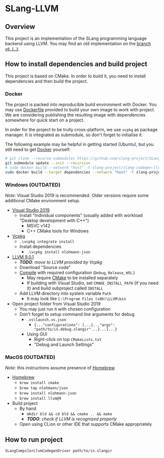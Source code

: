 ﻿# SLang-LLVM

## Overview

This project is an implementation of the SLang programming language backend using LLVM.
You may find an old implementation on the [branch `v0.1.3`](../../tree/v0.1.3).

## How to install dependencies and build project

This project is based on CMake. In order to build it, you need to install dependencies and then build the project.

### Docker

The project is packed into reproducible build environment with Docker.
You may use [Dockerfile](Dockerfile) provided to build your own image to work with project.
We are considering publishing the resulting image with dependencies somewhere for quick start on a project.

In order for the project to be trully cross-platform, we use `vcpkg` as package manager.
It is integrated as submodule, so don't forget to initialise it.

The following example may be helpful in getting started (Ubuntu), but you still need to get [Docker](https://docs.docker.com/engine/install/ubuntu/) yourself:

```bash
# git clone --recurse-submodules https://github.com/slang-project/SLang-LLVM.git
git submodule update --init --recursive
# sudo docker build --network "host" -t slang-project/slang-codegen-llvm:0.2.0 .
sudo docker build --target dependencies --network "host" -t slang-project/slang-codegen-llvm-deps:0.2.0 .
```

### Windows (OUTDATED)

_Note_: Visual Studio 2019 is recommended. Older versions require some additional CMake environment setup.

* [Visual Studio 2019](https://visualstudio.microsoft.com/vs)
    * Install "Individual components" (usually added with workload "Desktop development with C++")
        * MSVC v142
        * C++ CMake tools for Windows
* [Vcpkg](https://github.com/Microsoft/vcpkg)
    * `.\vcpkg integrate install`
    * Install dependencies
        * `.\vcpkg install nlohmann-json`
* [LLVM 9.0.1](https://github.com/llvm/llvm-project/releases/tag/llvmorg-9.0.1)
    * _**TODO**: move to LLVM provided by Vcpkg_
    * Download "Source code"
    * [Compile](https://llvm.org/docs/CMake.html#embedding-llvm-in-your-project) with required configuration (`Debug`, `Release`, etc.)
        * May require [CMake](https://cmake.org/download) to be installed separately
        * If building with Visual Studio, set `CMAKE_INSTALL_PATH` (if you need it) and build subproject called `INSTALL`
    * Add LLVM directory into system variable `Path`
        * It may look like `C:\Program Files (x86)\LLVM\bin`
* Open project folder from Visual Studio 2019
    * You may just run it with chosen configuration
    * Don't forget to setup command line arguments for debug
        * `.vs\launch.vs.json`
            * `{..."configurations": [...{..."args": "path/to/in.debug.slangir"...}...]...}`
        * Using GUI
            * Right-click on top `CMakeLists.txt`
            * "Debug and Launch Settings"

### MacOS (OUTDATED)

_Note_: this instructions assume presence of [Homebrew](https://brew.sh).

* [Homebrew](https://brew.sh/#install)
    * `brew install cmake`
    * `brew tap nlohmann/json`
    * `brew install nlohmann-json`
    * `brew install llvm@9`
* Build project
    * By hand
        * `mkdir bld && cd bld && cmake .. && make`
        * _**TODO**: check if LLVM is recognized properly_
    * Open using CLion or other IDE that supports CMake appropriately

## How to run project

`SLangCompilerLlvmCodegenDriver path/to/in.slangir`
